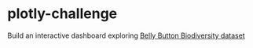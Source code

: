 # plotly-challenge
Build an interactive dashboard exploring [Belly Button Biodiversity dataset](http://robdunnlab.com/projects/belly-button-biodiversity/)
